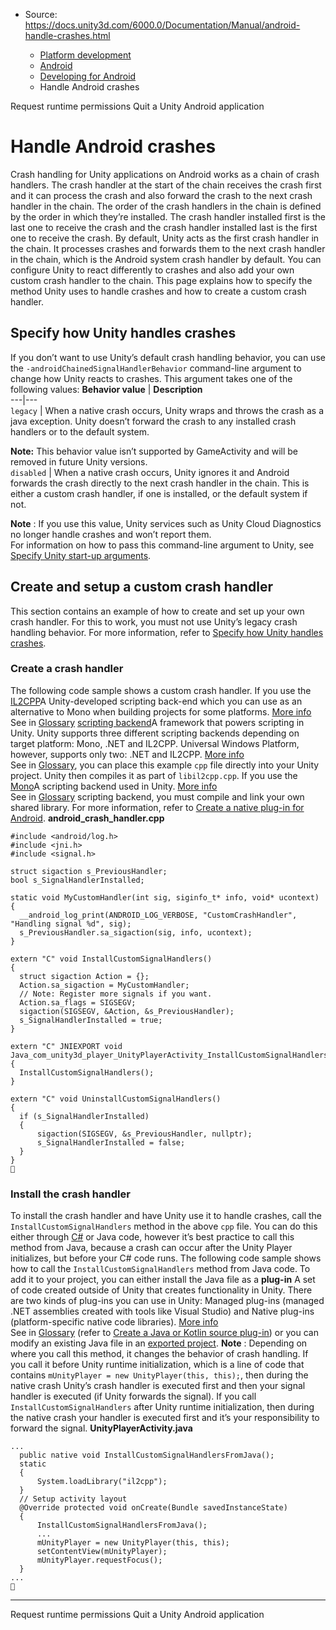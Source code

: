 * Source: https://docs.unity3d.com/6000.0/Documentation/Manual/android-handle-crashes.html

  * [Platform development ](https://docs.unity3d.com/6000.0/Documentation/Manual/PlatformSpecific.html)
  * [Android](https://docs.unity3d.com/6000.0/Documentation/Manual/android.html)
  * [Developing for Android](https://docs.unity3d.com/6000.0/Documentation/Manual/android-developing.html)
  * Handle Android crashes


[](https://docs.unity3d.com/6000.0/Documentation/Manual/android-RequestingPermissions.html)
Request runtime permissions
[](https://docs.unity3d.com/6000.0/Documentation/Manual/android-quit.html)
Quit a Unity Android application
# Handle Android crashes
Crash handling for Unity applications on Android works as a chain of crash handlers. The crash handler at the start of the chain receives the crash first and it can process the crash and also forward the crash to the next crash handler in the chain. The order of the crash handlers in the chain is defined by the order in which they’re installed. The crash handler installed first is the last one to receive the crash and the crash handler installed last is the first one to receive the crash. By default, Unity acts as the first crash handler in the chain. It processes crashes and forwards them to the next crash handler in the chain, which is the Android system crash handler by default.
You can configure Unity to react differently to crashes and also add your own custom crash handler to the chain. This page explains how to specify the method Unity uses to handle crashes and how to create a custom crash handler.
## Specify how Unity handles crashes
If you don’t want to use Unity’s default crash handling behavior, you can use the `-androidChainedSignalHandlerBehavior` command-line argument to change how Unity reacts to crashes. This argument takes one of the following values:
**Behavior value** | **Description**  
---|---  
`legacy` | When a native crash occurs, Unity wraps and throws the crash as a java exception. Unity doesn’t forward the crash to any installed crash handlers or to the default system.  
  
**Note:** This behavior value isn’t supported by GameActivity and will be removed in future Unity versions.  
`disabled` | When a native crash occurs, Unity ignores it and Android forwards the crash directly to the next crash handler in the chain. This is either a custom crash handler, if one is installed, or the default system if not.  
  
**Note** : If you use this value, Unity services such as Unity Cloud Diagnostics no longer handle crashes and won’t report them.  
For information on how to pass this command-line argument to Unity, see [Specify Unity start-up arguments](https://docs.unity3d.com/6000.0/Documentation/Manual/android-custom-activity-command-line.html).
## Create and setup a custom crash handler
This section contains an example of how to create and set up your own crash handler. For this to work, you must not use Unity’s legacy crash handling behavior. For more information, refer to [Specify how Unity handles crashes](https://docs.unity3d.com/6000.0/Documentation/Manual/android-handle-crashes.html#specify-how-unity-handles-crashes).
### Create a crash handler
The following code sample shows a custom crash handler. If you use the [IL2CPP](https://docs.unity3d.com/6000.0/Documentation/Manual/scripting-backends-il2cpp.html)A Unity-developed scripting back-end which you can use as an alternative to Mono when building projects for some platforms. [More info](https://docs.unity3d.com/6000.0/Documentation/Manual/scripting-backends-il2cpp.html)  
See in [Glossary](https://docs.unity3d.com/6000.0/Documentation/Manual/Glossary.html#IL2CPP) [scripting backend](https://docs.unity3d.com/6000.0/Documentation/Manual/scripting-backends.html)A framework that powers scripting in Unity. Unity supports three different scripting backends depending on target platform: Mono, .NET and IL2CPP. Universal Windows Platform, however, supports only two: .NET and IL2CPP. [More info](https://docs.unity3d.com/6000.0/Documentation/Manual/scripting-backends.html)  
See in [Glossary](https://docs.unity3d.com/6000.0/Documentation/Manual/Glossary.html#ScriptingBackend), you can place this example `cpp` file directly into your Unity project. Unity then compiles it as part of `libil2cpp.cpp`. If you use the [Mono](https://docs.unity3d.com/6000.0/Documentation/Manual/scripting-backends-mono.html)A scripting backend used in Unity. [More info](https://docs.unity3d.com/6000.0/Documentation/Manual/scripting-backends-il2cpp.html)  
See in [Glossary](https://docs.unity3d.com/6000.0/Documentation/Manual/Glossary.html#Mono) scripting backend, you must compile and link your own shared library. For more information, refer to [Create a native plug-in for Android](https://docs.unity3d.com/6000.0/Documentation/Manual/android-native-plugins-create.html). 
**android_crash_handler.cpp**
```
#include <android/log.h>
#include <jni.h>
#include <signal.h>

struct sigaction s_PreviousHandler;
bool s_SignalHandlerInstalled;

static void MyCustomHandler(int sig, siginfo_t* info, void* ucontext)
{
  __android_log_print(ANDROID_LOG_VERBOSE, "CustomCrashHandler", "Handling signal %d", sig);
  s_PreviousHandler.sa_sigaction(sig, info, ucontext);
}

extern "C" void InstallCustomSignalHandlers()
{
  struct sigaction Action = {};
  Action.sa_sigaction = MyCustomHandler;
  // Note: Register more signals if you want.
  Action.sa_flags = SIGSEGV;
  sigaction(SIGSEGV, &Action, &s_PreviousHandler);
  s_SignalHandlerInstalled = true;
}

extern "C" JNIEXPORT void Java_com_unity3d_player_UnityPlayerActivity_InstallCustomSignalHandlersFromJava()
{
  InstallCustomSignalHandlers();
}

extern "C" void UninstallCustomSignalHandlers()
{
  if (s_SignalHandlerInstalled)
  {
      sigaction(SIGSEGV, &s_PreviousHandler, nullptr);
      s_SignalHandlerInstalled = false;
  }
}

```

### Install the crash handler
To install the crash handler and have Unity use it to handle crashes, call the `InstallCustomSignalHandlers` method in the above `cpp` file. You can do this either through [C#](https://docs.unity3d.com/6000.0/Documentation/Manual/android-native-plugins-call.html) or Java code, however it’s best practice to call this method from Java, because a crash can occur after the Unity Player initializes, but before your C# code runs.
The following code sample shows how to call the `InstallCustomSignalHandlers` method from Java code. To add it to your project, you can either install the Java file as a **plug-in** A set of code created outside of Unity that creates functionality in Unity. There are two kinds of plug-ins you can use in Unity: Managed plug-ins (managed .NET assemblies created with tools like Visual Studio) and Native plug-ins (platform-specific native code libraries). [More info](https://docs.unity3d.com/6000.0/Documentation/Manual/plug-ins.html)  
See in [Glossary](https://docs.unity3d.com/6000.0/Documentation/Manual/Glossary.html#Plug-in) (refer to [Create a Java or Kotlin source plug-in](https://docs.unity3d.com/6000.0/Documentation/Manual/AndroidJavaSourcePlugins.html#CreateSourcePlugins)) or you can modify an existing Java file in an [exported project](https://docs.unity3d.com/6000.0/Documentation/Manual/android-export-process.html).
**Note** : Depending on where you call this method, it changes the behavior of crash handling. If you call it before Unity runtime initialization, which is a line of code that contains `mUnityPlayer = new UnityPlayer(this, this);`, then during the native crash Unity’s crash handler is executed first and then your signal handler is executed (if Unity forwards the signal). If you call `InstallCustomSignalHandlers` after Unity runtime initialization, then during the native crash your handler is executed first and it’s your responsibility to forward the signal.
**UnityPlayerActivity.java**
```
...
  public native void InstallCustomSignalHandlersFromJava();
  static
  {
      System.loadLibrary("il2cpp");
  }
  // Setup activity layout
  @Override protected void onCreate(Bundle savedInstanceState)
  {
      InstallCustomSignalHandlersFromJava();
      ...
      mUnityPlayer = new UnityPlayer(this, this);
      setContentView(mUnityPlayer);
      mUnityPlayer.requestFocus();
  }
...

```

* * *
[](https://docs.unity3d.com/6000.0/Documentation/Manual/android-RequestingPermissions.html)
Request runtime permissions
[](https://docs.unity3d.com/6000.0/Documentation/Manual/android-quit.html)
Quit a Unity Android application
